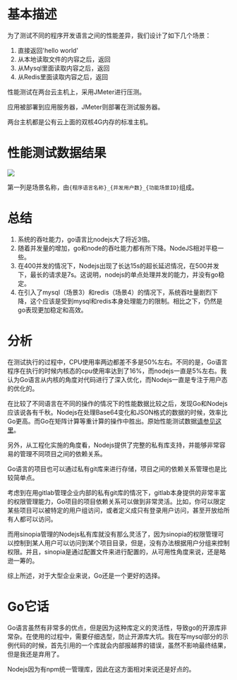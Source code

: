# 基本描述

为了测试不同的程序开发语言之间的性能差异，我们设计了如下几个场景：

1. 直接返回'hello world'
2. 从本地读取文件的内容之后，返回
3. 从Mysql里面读取内容之后，返回
4. 从Redis里面读取内容之后，返回

性能测试在两台云主机上，采用JMeter进行压测。

应用被部署到应用服务器，JMeter则部署在测试服务器。

两台主机都是公有云上面的双核4G内存的标准主机。

# 性能测试数据结果

![](http://otn252ndm.bkt.clouddn.com/17-9-18/68105195.jpg)

第一列是场景名称，由`{程序语言名称}_{并发用户数}_{功能场景ID}`组成。


# 总结

1. 系统的吞吐能力，go语言比nodejs大了将近3倍。
2. 随着并发量的增加，go和node的吞吐能力都有所下降。NodeJS相对平稳一些。
3. 在400并发的情况下，Nodejs出现了长达15s的超长延迟情况，在500并发下，最长的请求是7s。这说明，nodejs的单点处理并发的能力，并没有go稳定。
4. 在引入了mysql（场景3）和redis（场景4）的情况下，系统吞吐量剧烈下降，这个应该是受到mysql和redis本身处理能力的限制。相比之下，仍然是go表现更加稳定和高效。

# 分析

在测试执行的过程中，CPU使用率两边都差不多是50%左右。不同的是，Go语言程序在执行的时候内核态的cpu使用率达到了16%，而nodejs一直是5%左右。我认为Go语言从内核的角度对代码进行了深入优化，而Nodejs一直是专注于用户态的优化的。

在比较了不同语言在不同的操作的情况下的性能数据比较之后，发现Go和Nodejs应该说各有千秋。Nodejs在处理Base64变化和JSON格式的数据的时候，效率比Go更高。而Go在矩阵计算等重计算的操作中胜出。原始性能测试数据[请参见这里](https://github.com/kostya/benchmarks)。

另外，从工程化实施的角度看，Nodejs提供了完整的私有库支持，并能够非常容易的管理不同项目之间的依赖关系。

Go语言的项目也可以通过私有git库来进行存储，项目之间的依赖关系管理也是比较简单点。

考虑到在用gitlab管理企业内部的私有git库的情况下，gitlab本身提供的非常丰富的权限管理能力，Go项目的项目依赖关系可以做到非常灵活。比如，你可以限定某些项目可以被特定的用户组访问，或者定义成只有登录用户访问，甚至开放给所有人都可以访问。

而用sinopia管理的Nodejs私有库就没有那么灵活了，因为sinopia的权限管理可以控制到某人用户可以访问到某个项目目录，但是，没有办法根据用户分组来控制权限。并且，sinopia是通过配置文件来进行配置的，从可用性角度来说，还是略逊一筹的。

综上所述，对于大型企业来说，Go还是一个更好的选择。

# Go它话

Go语言虽然有非常多的优点，但是因为这种库定义的灵活性，导致go的开源库非常杂。在使用的过程中，需要仔细选型，防止开源库大坑。我在写mysql部分的示例代码的时候，首先引用的一个库就会内部报越界的错误，虽然不影响最终结果，但是我还是弃用了。

Nodejs因为有npm统一管理库，因此在这方面相对来说还是好点的。